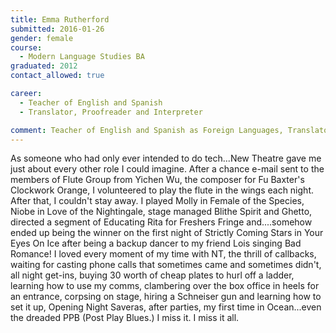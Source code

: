 ```yaml
---
title: Emma Rutherford
submitted: 2016-01-26
gender: female
course:
  - Modern Language Studies BA
graduated: 2012
contact_allowed: true

career:
  - Teacher of English and Spanish
  - Translator, Proofreader and Interpreter

comment: Teacher of English and Spanish as Foreign Languages, Translator, Proofreader and Interpreter to and from French, Spanish and Russian
---
```


As someone who had only ever intended to do tech...New Theatre gave me just about every other role I could imagine. After a chance e-mail sent to the members of Flute Group from Yichen Wu, the composer for Fu Baxter's Clockwork Orange, I volunteered to play the flute in the wings each night. After that, I couldn't stay away. I played Molly in Female of the Species, Niobe in Love of the Nightingale, stage managed Blithe Spirit and Ghetto, directed a segment of Educating Rita for Freshers Fringe and....somehow ended up being the winner on the first night of Strictly Coming Stars in Your Eyes On Ice after being a backup dancer to my friend Lois singing Bad Romance! I loved every moment of my time with NT, the thrill of callbacks, waiting for casting phone calls that sometimes came and sometimes didn't, all night get-ins, buying 30 worth of cheap plates to hurl off a ladder, learning how to use my comms, clambering over the box office in heels for an entrance, corpsing on stage, hiring a Schneiser gun and learning how to set it up, Opening Night Saveras, after parties, my first time in Ocean...even the dreaded PPB (Post Play Blues.) I miss it. I miss it all.


